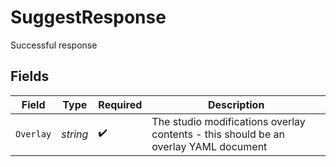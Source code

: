 # SuggestResponse

Successful response


## Fields

| Field                                                                               | Type                                                                                | Required                                                                            | Description                                                                         |
| ----------------------------------------------------------------------------------- | ----------------------------------------------------------------------------------- | ----------------------------------------------------------------------------------- | ----------------------------------------------------------------------------------- |
| `Overlay`                                                                           | *string*                                                                            | :heavy_check_mark:                                                                  | The studio modifications overlay contents - this should be an overlay YAML document |